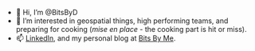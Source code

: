 * 👋 Hi, I’m @BitsByD
* 👀 I’m interested in geospatial things, high performing teams, and preparing for cooking (_mise en place_ - the cooking part is hit or miss).
* 📫 [LinkedIn](https://www.linkedin.com/in/dylan-thomas/), and my personal blog at [Bits By Me](https://bitsby.me).
